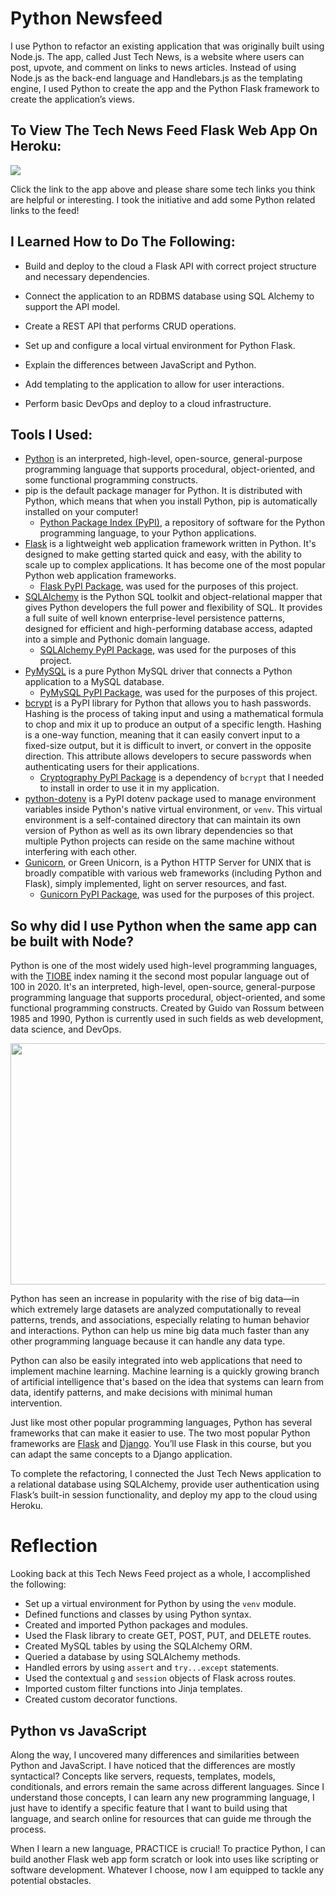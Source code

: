# Python Newsfeed
I use Python to refactor an existing application that was originally built using Node.js. The app, called Just Tech News, is a website where users can post, upvote, and comment on links to news articles. Instead of using Node.js as the back-end language and Handlebars.js as the templating engine, I used Python to create the app and the Python Flask framework to create the application’s views.

## To View The Tech News Feed Flask Web App On Heroku:

<a href="https://tech-news-feed.herokuapp.com/">
   <img src="https://img.shields.io/badge/Heroku-430098?style=for-the-badge&logo=heroku&logoColor=white" />
</a>

Click the link to the app above and please share some tech links you think are helpful or interesting. I took the initiative and add some Python related links to the feed!

## I Learned How to Do The Following:

- Build and deploy to the cloud a Flask API with correct project structure and necessary dependencies.

- Connect the application to an RDBMS database using SQL Alchemy to support the API model.

- Create a REST API that performs CRUD operations.

- Set up and configure a local virtual environment for Python Flask.

- Explain the differences between JavaScript and Python.

- Add templating to the application to allow for user interactions.

- Perform basic DevOps and deploy to a cloud infrastructure.

## Tools I Used:

- [Python](https://www.python.org/) is an interpreted, high-level, open-source, general-purpose programming language that supports procedural, object-oriented, and some functional programming constructs.
- pip is the default package manager for Python. It is distributed with Python, which means that when you install Python, pip is automatically installed on your computer!
  - [Python Package Index (PyPI)](https://pypi.org/), a repository of software for the Python programming language, to your Python applications.
- [Flask](https://palletsprojects.com/p/flask/) is a lightweight web application framework written in Python. It's designed to make getting started quick and easy, with the ability to scale up to complex applications. It has become one of the most popular Python web application frameworks.
  - [Flask PyPI Package](https://pypi.org/project/Flask/), was used for the purposes of this project.
- [SQLAlchemy](https://www.sqlalchemy.org/) is the Python SQL toolkit and object-relational mapper that gives Python developers the full power and flexibility of SQL. It provides a full suite of well known enterprise-level persistence patterns, designed for efficient and high-performing database access, adapted into a simple and Pythonic domain language.
  - [SQLAlchemy PyPI Package](https://pypi.org/project/SQLAlchemy/), was used for the purposes of this project.
- [PyMySQL](https://pymysql.readthedocs.io/en/latest/) is a pure Python MySQL driver that connects a Python application to a MySQL database.
  - [PyMySQL PyPI Package](https://pypi.org/project/PyMySQL/), was used for the purposes of this project.
- [bcrypt](https://pypi.org/project/bcrypt/) is a PyPI library for Python that allows you to hash passwords. Hashing is the process of taking input and using a mathematical formula to chop and mix it up to produce an output of a specific length. Hashing is a one-way function, meaning that it can easily convert input to a fixed-size output, but it is difficult to invert, or convert in the opposite direction. This attribute allows developers to secure passwords when authenticating users for their applications.
  - [Cryptography PyPl Package](https://pypi.org/project/cryptography/) is a dependency of ``bcrypt`` that I needed to install in order to use it in my application.
- [python-dotenv](https://pypi.org/project/python-dotenv/) is a PyPI dotenv package used to manage environment variables inside Python's native virtual environment, or ``venv``. This virtual environment is a self-contained directory that can maintain its own version of Python as well as its own library dependencies so that multiple Python projects can reside on the same machine without interfering with each other.
- [Gunicorn](https://docs.gunicorn.org/en/stable/), or Green Unicorn, is a Python HTTP Server for UNIX that is broadly compatible with various web frameworks (including Python and Flask), simply implemented, light on server resources, and fast.
  - [Gunicorn PyPI Package](https://pypi.org/project/gunicorn/), was used for the purposes of this project.

## So why did I use Python when the same app can be built with Node?

Python is one of the most widely used high-level programming languages, with the [TIOBE](https://www.tiobe.com/tiobe-index/) index naming it the second most popular language out of 100 in 2020. It's an interpreted, high-level, open-source, general-purpose programming language that supports procedural, object-oriented, and some functional programming constructs. Created by Guido van Rossum between 1985 and 1990, Python is currently used in such fields as web development, data science, and DevOps.  

<p align="center">
  <img width="953" height="386" src="https://user-images.githubusercontent.com/52815609/149565520-226a9f4a-9741-496d-9861-7b7e163380f2.png">
</p>

Python has seen an increase in popularity with the rise of big data—in which extremely large datasets are analyzed computationally to reveal patterns, trends, and associations, especially relating to human behavior and interactions. Python can help us mine big data much faster than any other programming language because it can handle any data type.

Python can also be easily integrated into web applications that need to implement machine learning. Machine learning is a quickly growing branch of artificial intelligence that's based on the idea that systems can learn from data, identify patterns, and make decisions with minimal human intervention.  

Just like most other popular programming languages, Python has several frameworks that can make it easier to use. The two most popular Python frameworks are [Flask](https://flask.palletsprojects.com/en/2.0.x/) and [Django](https://www.djangoproject.com/). You’ll use Flask in this course, but you can adapt the same concepts to a Django application.

To complete the refactoring, I connected the Just Tech News application to a relational database using SQLAlchemy, provide user authentication using Flask’s built-in session functionality, and deploy my app to the cloud using Heroku.

# Reflection

Looking back at this Tech News Feed project as a whole, I accomplished the following:
- Set up a virtual environment for Python by using the ``venv`` module.
- Defined functions and classes by using Python syntax.
- Created and imported Python packages and modules.
- Used the Flask library to create GET, POST, PUT, and DELETE routes.
- Created MySQL tables by using the SQLAlchemy ORM.
- Queried a database by using SQLAlchemy methods.
- Handled errors by using ``assert`` and ``try...except`` statements.
- Used the contextual ``g`` and ``session`` objects of Flask across routes.
- Imported custom filter functions into Jinja templates.
- Created custom decorator functions.

## Python vs JavaScript
Along the way, I uncovered many differences and similarities between Python and JavaScript. I have noticed that the differences are mostly syntactical? Concepts like servers, requests, templates, models, conditionals, and errors remain the same across different languages. Since I understand those concepts, I can learn any new programming language, I just have to identify a specific feature that I want to build using that language, and search online for resources that can guide me through the process.

When I learn a new language, PRACTICE is crucial! To practice Python, I can build another Flask web app form scratch or look into uses like scripting or software development. Whatever I choose, now I am equipped to tackle any potential obstacles.
